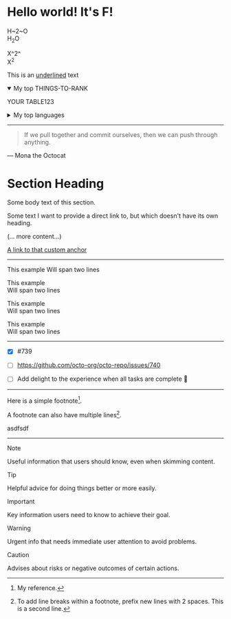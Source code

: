 # Hello world! It's F!

H~2~O  
H<sub>2</sub>O


X^2^  
X<sup>2</sup>

This is an <ins>underlined</ins> text

<details open>
<summary>My top THINGS-TO-RANK</summary>

YOUR TABLE123

</details>


<details>
<summary>My top languages</summary>

| Rank | Languages |
|-----:|-----------|
|     1| JavaScript|
|     2| Python    |
|     3| SQL       |

</details>


---
> If we pull together and commit ourselves, then we can push through anything.

— Mona the Octocat

# Section Heading

Some body text of this section.

<a name="my-custom-anchor-point"></a>
Some text I want to provide a direct link to, but which doesn't have its own heading.

(… more content…)

[A link to that custom anchor](#my-custom-anchor-point)

---

This example
Will span two lines

This example  
Will span two lines

This example\
Will span two lines

This example</br>
Will span two lines

---

- [x] #739
- [ ] https://github.com/octo-org/octo-repo/issues/740
- [ ] Add delight to the experience when all tasks are complete :tada:



---


Here is a simple footnote[^1].

A footnote can also have multiple lines[^2].

[^1]: My reference.
[^2]: To add line breaks within a footnote, prefix new lines with 2 spaces.
  This is a second line.

asdfsdf

---

> [!NOTE]
> Useful information that users should know, even when skimming content.

> [!TIP]
> Helpful advice for doing things better or more easily.

> [!IMPORTANT]
> Key information users need to know to achieve their goal.

> [!WARNING]
> Urgent info that needs immediate user attention to avoid problems.

> [!CAUTION]
> Advises about risks or negative outcomes of certain actions.
